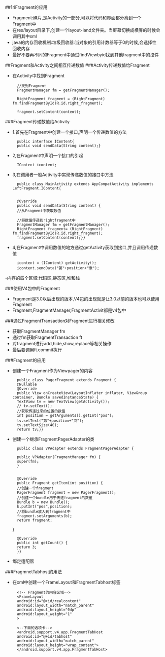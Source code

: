 ##14Fragment的应用
- Fragment:碎片,是Activity的一部分,可以将代码和界面都分离到一个Fragment中
- 在res/layout目录下,创建一个layout-land文件夹。当屏幕切换成横屏的时候会调用其中xml
- java的内存回收机制:垃圾回收器:当对象的引用计数器等于0的时候,会选择性回收内存
- 最好不要再不同的Fragment中通过findViewbyid找到其他fragment中的控件

##Fragment和Activity之间相互传递数值
###Activity传递数值给Fragment
- 在Activity中找到Fragment

        //找到Fragment
        FragmentManager fm = getFragmentManager();

        RightFragment fragment = (RightFragment) fm.findFragmentById(R.id.right_fragment);

        fragment.setContent(content);
###Fragment传递数值给Activity
- 1.首先在Fragment中创建一个接口,声明一个传递数值的方法

        public interface IContent{
        public void sendData(String content);}
- 2,在Fragment中声明一个接口的引起

	 	IContent icontent;
- 3,在调用者一般Activity中实现传递数值的接口中方法

    	public class MainActivity extends AppCompatActivity implements LeftFragment.IContent{

    
    	@Override
    	public void sendData(String content) {
        //从Fragment中获取数值

        //将数值传递到rightfragment中
        FragmentManager fm = getFragmentManager();
        RightFragment fragment= (RightFragment) fm.findFragmentById(R.id.right_fragment);
        fragment.setContent(content);}}
- 4,在Fragment中调用数值的地方通过getActivity获取到接口,并且调用传递数值

        icontent = (IContent) getActivity();
        icontent.sendData("第"+position+"章");

-内存的四个区域:代码区,静态区,堆和栈

###使用V4包中的Fragment
- Fragment是3.0以后出现的版本,V4包的出现就是让3.0以前的版本也可以使用Fragment
- Fragment,FragmentManager,FragmentActivit都是v4包中

###通过FragmentTransaction对Fragment进行相关修改
- 获取FragmentManager fm
- 通过fm获取FragmentTransaction ft
- 对fragment进行add,hide,show,replace等相关操作
- 最后要调用ft.commit执行

###Fragment的应用
- 创建一个Fragment作为Viewpager的内容

    	public class PagerFragment extends Fragment {
    	@Nullable
    	@Override
    	public View onCreateView(LayoutInflater inflater, ViewGroup container, Bundle savedInstanceState) {
        TextView tv = new TextView(getActivity());
      	// tv.setText();
        //获取传递过来的位置的数值
        int position = getArguments().getInt("pos");
        tv.setText("第"+position+"页");
        tv.setTextSize(40);
        return tv;}}
- 创建一个继承FragmentPagerAdapter的类

    	public class VPAdapter extends FragmentPagerAdapter {
    
    	public VPAdapter(FragmentManager fm) {
        super(fm);
    	}

    
   	 	@Override
    	public Fragment getItem(int position) {
        //创建一个fragment
        PagerFragment fragment = new PagerFragment();
        //创建一个bundle用于传递fragment的数值
        Bundle b = new Bundle();
        b.putInt("pos",position);
        //将bundle放入到fragment中
        fragment.setArguments(b);
        return fragment;
    }

   
    	@Override
    	public int getCount() {
        return 3;
    	}}
- 绑定适配器

###FragmnetTabhost的用法
- 在xml中创建一个FrameLayout和FragmentTabhost标签

        <!-- Fragment的内容区域-->
    	<FrameLayout
        android:id="@+id/realcontent"
        android:layout_width="match_parent"
        android:layout_height="0dp"
        android:layout_weight="1"
        >
    </FrameLayout>

    	<--下面的选项卡-->
    	<android.support.v4.app.FragmentTabHost
        android:id="@+id/tabhost"
        android:layout_width="match_parent"
        android:layout_height="wrap_content">
    	</android.support.v4.app.FragmentTabHost>
